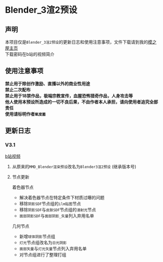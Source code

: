 # Blender_3渲2预设
## 声明
本项目仅是```Blender_3渲2预设```的更新日志和使用注意事项，文件下载请到我的[模之屋主页](https://www.aplaybox.com/u/622277086)  
下载密码在b站的视频简介  
## 使用注意事项
**禁止用于除创作激励、直播以外的商业性用途  
禁止二次配布  
禁止用于18禁作品，极端宗教宣传，血腥恐怖猎奇作品，人身攻击等  
他人使用本预设所造成的一切不良后果，不由作者本人承担，请向使用者追究全部责任  
使用请标明作者```氧度菌```**
## 更新日志
### V3.1
[b站视频]()
1. 从原来的```MMD_Blender渲染预设```改名为```Blender3渲2预设``` (继承版本号)
2. 节点更新

    着色器节点
    + 解决着色器节点在特定条件下材质过曝的问题
    + 移除```阴影SDF```节点组的```ilm贴图```节点
    + 移除```阴影SDF```与```皮肤SDF```节点组的```漫射光```节点
    + ```面部阴影SDF```与```面部阴影_矢量```列入弃用名单

    几何节点
    + 新增```球体阴影```节点组
    + ```灯光```节点组改名为```日光阴影```
    + ```面部矢量```与```灯光矢量```节点列入弃用名单
    + 对节点组进行了整理打组  